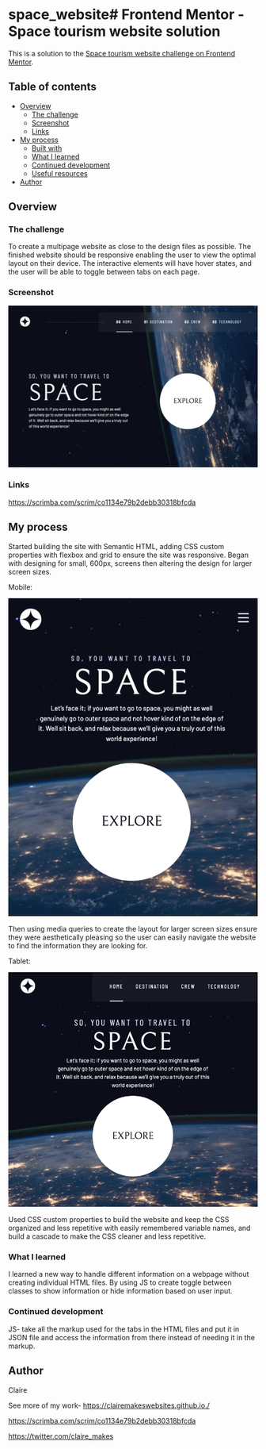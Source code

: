 # space_website# Frontend Mentor - Space tourism website solution

This is a solution to the [Space tourism website challenge on Frontend Mentor](https://www.frontendmentor.io/challenges/space-tourism-multipage-website-gRWj1URZ3).

## Table of contents

- [Overview](#overview)
  - [The challenge](#the-challenge)
  - [Screenshot](#screenshot)
  - [Links](#links)
- [My process](#my-process)
  - [Built with](#built-with)
  - [What I learned](#what-i-learned)
  - [Continued development](#continued-development)
  - [Useful resources](#useful-resources)
- [Author](#author)


## Overview

### The challenge
To create a multipage website as close to the design files as possible. The finished website should be responsive enabling the user to view the optimal layout on their device. The interactive elements will have hover states, and the user will be able to toggle between tabs on each page. 

### Screenshot
![My Image](space_tourism_desktop.png)

### Links
https://scrimba.com/scrim/co1134e79b2debb30318bfcda 
## My process

Started building the site with Semantic HTML, adding CSS custom properties with flexbox and grid to ensure the site was responsive. Began with designing for small, 600px, screens then altering the design for larger screen sizes.

Mobile:

![My Image](space_tourism_mobile.png)

Then using media queries to create the layout for larger screen sizes ensure they were aesthetically pleasing so the user can easily navigate the website to find the information they are looking for.

Tablet:

![My Image](space_tourism_tablet.png)

Used CSS custom properties to build the website and keep the CSS organized and less repetitive with easily remembered variable names, and build a cascade to make the CSS cleaner and less repetitive.

### What I learned
I learned a new way to handle different information on a webpage without creating individual HTML files. By using JS to create toggle between classes to show information or hide information based on user input.

### Continued development
JS- take all the markup used for the tabs in the HTML files and put it in JSON file and access the information from there instead of needing it in the markup.

## Author
Claire

See more of my work-
https://clairemakeswebsites.github.io./

https://scrimba.com/scrim/co1134e79b2debb30318bfcda

https://twitter.com/claire_makes
